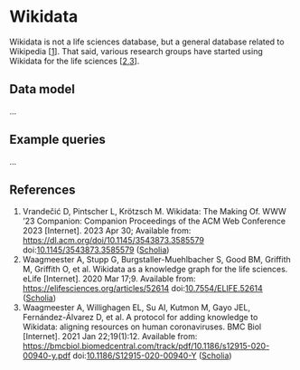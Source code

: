 # Wikidata

Wikidata is not a life sciences database, but a general database related to Wikipedia [<a href="#citeref1">1</a>]. That said,
various research groups have started using Wikidata for the life sciences [<a href="#citeref2">2</a>,<a href="#citeref3">3</a>].

## Data model

...

## Example queries

...

## References

1. <a name="citeref1"></a>Vrandečić D, Pintscher L, Krötzsch M. Wikidata: The Making Of. WWW ’23 Companion: Companion Proceedings of the ACM Web Conference 2023 [Internet]. 2023 Apr 30; Available from: https://dl.acm.org/doi/10.1145/3543873.3585579 doi:[10.1145/3543873.3585579](https://doi.org/10.1145/3543873.3585579) ([Scholia](https://scholia.toolforge.org/doi/10.1145/3543873.3585579))
2. <a name="citeref2"></a>Waagmeester A, Stupp G, Burgstaller-Muehlbacher S, Good BM, Griffith M, Griffith O, et al. Wikidata as a knowledge graph for the life sciences. eLife [Internet]. 2020 Mar 17;9. Available from: https://elifesciences.org/articles/52614 doi:[10.7554/ELIFE.52614](https://doi.org/10.7554/ELIFE.52614) ([Scholia](https://scholia.toolforge.org/doi/10.7554/ELIFE.52614))
3. <a name="citeref3"></a>Waagmeester A, Willighagen EL, Su AI, Kutmon M, Gayo JEL, Fernández-Álvarez D, et al. A protocol for adding knowledge to Wikidata: aligning resources on human coronaviruses. BMC Biol [Internet]. 2021 Jan 22;19(1):12. Available from: https://bmcbiol.biomedcentral.com/track/pdf/10.1186/s12915-020-00940-y.pdf doi:[10.1186/S12915-020-00940-Y](https://doi.org/10.1186/S12915-020-00940-Y) ([Scholia](https://scholia.toolforge.org/doi/10.1186/S12915-020-00940-Y))

